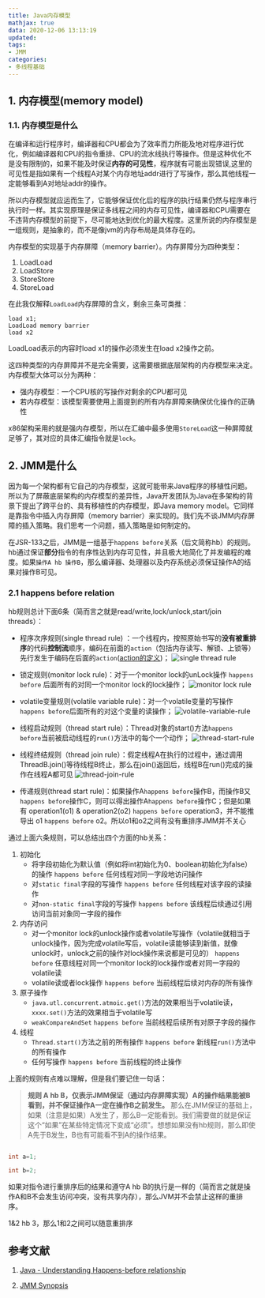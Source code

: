 ```yaml
---
title: Java内存模型
mathjax: true
data: 2020-12-06 13:13:19
updated:
tags: 
- JMM
categories:
- 多线程基础
---
```


## 1. 内存模型(memory model)

### 1.1. 内存模型是什么

在编译和运行程序时，编译器和CPU都会为了效率而力所能及地对程序进行优化，例如编译器和CPU的指令重排、CPU的流水线执行等操作。但是这种优化不是没有限制的，如果不能及时保证**内存的可见性**，程序就有可能出现错误,这里的可见性是指如果有一个线程A对某个内存地址addr进行了写操作，那么其他线程一定能够看到A对地址addr的操作。

所以内存模型就应运而生了，它能够保证优化后的程序的执行结果仍然与程序串行执行时一样。其实现原理是保证多线程之间的内存可见性，编译器和CPU需要在不违背内存模型的前提下，尽可能地达到优化的最大程度。这里所说的内存模型是一组规则，是抽象的，而不是像jvm的内存布局是具体存在的。

内存模型的实现基于内存屏障（memory barrier）。内存屏障分为四种类型：

1. LoadLoad
2. LoadStore
3. StoreStore
4. StoreLoad

在此我仅解释`LoadLoad`内存屏障的含义，剩余三条可类推：

```
load x1;
LoadLoad memory barrier
load x2
```

LoadLoad表示的内容时load x1的操作必须发生在load x2操作之前。

这四种类型的内存屏障并不是完全需要，这需要根据底层架构的内存模型来决定。内存模型大体可以分为两种：

- 强内存模型：一个CPU核的写操作对剩余的CPU都可见
- 若内存模型：该模型需要使用上面提到的所有内存屏障来确保优化操作的正确性

x86架构采用的就是强内存模型，所以在汇编中最多使用`StoreLoad`这一种屏障就足够了，其对应的具体汇编指令就是`lock`。

## 2. JMM是什么

因为每一个架构都有它自己的内存模型，这就可能带来Java程序的移植性问题。所以为了屏蔽底层架构的内存模型的差异性，Java开发团队为Java在多架构的背景下提出了跨平台的、具有移植性的内存模型，即Java memory model。它同样是靠指令中插入内存屏障（memory barrier）来实现的。我们先不谈JMM内存屏障的插入策略。我们思考一个问题，插入策略是如何制定的。

在JSR-133之后，JMM是一组基于`happens before`关系（后文简称hb）的规则。hb通过保证**部分**指令的有序性达到内存可见性，并且极大地简化了并发编程的难度。如果`操作A hb 操作B`，那么编译器、处理器以及内存系统必须保证操作A的结果对操作B可见。

### 2.1 happens before relation

hb规则总计下面6条（简而言之就是read/write,lock/unlock,start/join threads）：

- 程序次序规则(single thread rule) ：一个线程内，按照原始书写的**没有被重排序**的代码**控制流**顺序，编码在前面的`action`（包括内存读写、解锁、上锁等） 先行发生于编码在后面的`action`([action的定义](https://docs.oracle.com/javase/specs/jls/se7/html/jls-17.html#jls-17.4.3))；
![single thread rule](images/thread-start-rule.png)

- 锁定规则(monitor lock rule)：对于一个monitor lock的unLock操作 `happens before` 后面所有的对同一个monitor lock的lock操作；
![monitor lock rule](images/monitor-lock-rule.png)

- volatile变量规则(volatile variable rule)：对一个volatile变量的写操作`happens before`后面所有的对这个变量的读操作；
![volatile-variable-rule](images/volatile-variable-rule.png)

- 线程启动规则（thread start rule）：Thread对象的start()方法`happens before`当前被启动线程的`run()`方法中的每个一个动作；
![thread-start-rule](images/thread-start-rule.png)

- 线程终结规则（thread join rule）：假定线程A在执行的过程中，通过调用ThreadB.join()等待线程B终止，那么在join()返回后，线程B在run()完成的操作在线程A都可见
![thread-join-rule](images/thread-join-rule.png)

- 传递规则(thread start rule)：如果操作A`happens before`操作B，而操作B又`happens before`操作C，则可以得出操作A`happens before`操作C；但是如果有 operation1(o1) & operation2(o2) `happens before` operation3，并不能推导出 o1 `happens before` o2。所以o1和o2之间有没有重排序JMM并不关心

通过上面六条规则，可以总结出四个方面的hb关系：

1. 初始化
    - 将字段初始化为默认值（例如将int初始化为0、boolean初始化为false）的操作 `happens before` 任何线程对同一字段地访问操作
    - 对`static final`字段的写操作 `happens before` 任何线程对该字段的读操作
    - 对`non-static final`字段的写操作 `happens before` 该线程后续通过引用访问当前对象同一字段的操作
2. 内存访问
    - 对一个monitor lock的unlock操作或者volatile写操作（volatile就相当于unlock操作，因为完成volatile写后，volatile读能够读到新值，就像unlock时，unlock之前的操作对lock操作来说都是可见的） `happens before` 任意线程对同一个monitor lock的lock操作或者对同一字段的volatile读
    - volatile读或者lock操作 `happens before` 当前线程后续对内存的所有操作
3. 原子操作
    - `java.utl.concurrent.atmoic.get()`方法的效果相当于volatile读，`xxxx.set()`方法的效果相当于volatile写
    - `weakCompareAndSet` `happens before` 当前线程后续所有对原子字段的操作
4. 线程
    - `Thread.start()`方法之前的所有操作 `happens before` 新线程`run()`方法中的所有操作
    - 任何写操作 `happens before` 当前线程的终止操作

上面的规则有点难以理解，但是我们要记住一句话：

>**规则 A hb B，仅表示JMM保证（通过内存屏障实现）A的操作结果能被B看到，并不保证操作A一定在操作B之前发生。**
那么在JMM保证的基础上，如果（注意是如果）A发生了，那么B一定能看到。我们需要做的就是保证这个“如果”在某些特定情况下变成“必须”。想想如果没有hb规则，那么即使A先于B发生，B也有可能看不到A的操作结果。

``` java

int a=1;

int b=2;

```

如果对指令进行重排序后的结果和遵守A hb B的执行是一样的（简而言之就是操作A和B不会发生访问冲突，没有共享内存），那么JVM并不会禁止这样的重排序。

1&2 hb 3，那么1和2之间可以随意重排序


## 参考文献

1. [Java - Understanding Happens-before relationship](https://www.logicbig.com/tutorials/core-java-tutorial/java-multi-threading/happens-before.html#:~:text=Happens%2Dbefore%20relationship%20is%20a,another%20action%20in%20different%20thread.&text=Happens%2Dbefore%20is%20not%20just,read%20and%20write%20to%20memory%20.)

2. [JMM Synopsis](http://gee.cs.oswego.edu/dl/cpj/JMMsynopsis.html)


